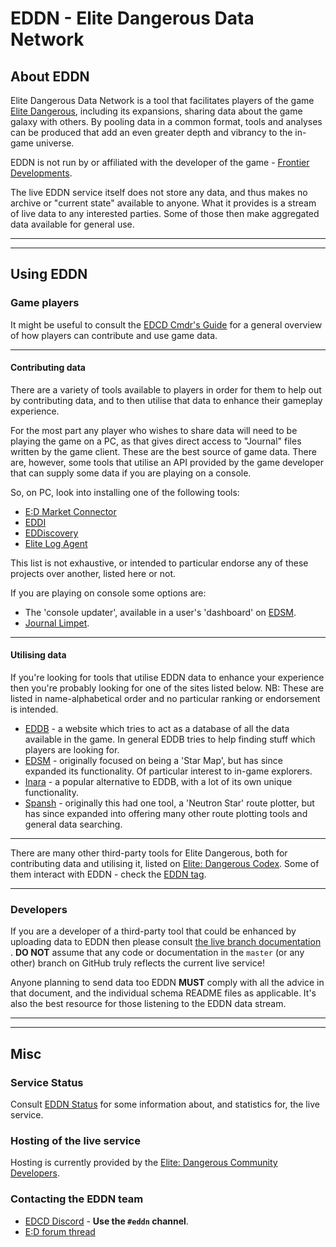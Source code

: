 # EDDN - Elite Dangerous Data Network

## About EDDN
Elite Dangerous Data Network is a tool that facilitates players of the game
[Elite Dangerous](https://www.elitedangerous.com/), including its 
expansions, sharing data about the game galaxy with others.
By pooling data in a common format, tools and analyses can be produced that add
an even greater depth and vibrancy to the in-game universe.

EDDN is not run by or affiliated with the developer of the game - [Frontier 
Developments](http://www.frontier.co.uk/).

The live EDDN service itself does not store any data, and thus makes no 
archive or "current state" available to anyone.  What it provides is a
stream of live data to any interested parties.  Some of those then make 
aggregated data available for general use.

---
---

## Using EDDN
### Game players
It might be useful to consult the [EDCD Cmdr's Guide](https://edcd.github.io/cmdrs-guide.html)
for a general overview of how players can contribute and use game data.

---

#### Contributing data
There are a variety of tools available to players in order for them to help 
out by contributing data, and to then utilise that data to enhance their 
gameplay experience.

For the most part any player who wishes to share data
will need to be playing the game on a PC, as that gives direct access to 
"Journal" files written by the game client.  These are the best source of 
game data.
There are, however, some tools that utilise an API provided by the game
developer that can supply some data if you are playing on a console.

So, on PC, look into installing one of the following tools:

- [E:D Market Connector](https://github.com/EDCD/EDMarketConnector/wiki)
- [EDDI](https://github.com/EDCD/EDDI)
- [EDDiscovery](https://github.com/EDDiscovery/EDDiscovery)
- [Elite Log Agent](https://github.com/DarkWanderer/Elite-Log-Agent)

This list is not exhaustive, or intended to particular endorse any of these 
projects over another, listed here or not.

If you are playing on console some options are:

- The 'console updater', available in a user's 'dashboard' on
  [EDSM](https://www.edsm.net).
- [Journal Limpet](https://journal-limpet.com/).

---

#### Utilising data
If you're looking for tools that utilise EDDN data to enhance your experience
then you're probably looking for one of the sites listed below.  NB: These are
listed in name-alphabetical order and no particular ranking or endorsement is
intended.

- [EDDB](https://eddb.io/) - a website which tries to act as a database of all
 the data available in the game. In general EDDB tries to help finding 
 stuff which players are looking for.
- [EDSM](https://www.edsm.net/) - originally focused on being a 'Star Map', 
  but has since expanded its functionality.  Of particular interest to 
  in-game explorers.
- [Inara](https://inara.cz/) - a popular alternative to EDDB, with a lot of 
  its own unique functionality.
- [Spansh](https://www.spansh.co.uk/plotter) - originally this had one tool,
  a 'Neutron Star' route plotter, but has since expanded into offering many 
  other route plotting tools and general data searching.

---

There are many other third-party tools for Elite Dangerous, both for 
contributing data and utilising it, listed on
[Elite: Dangerous Codex](https://edcodex.info/).  Some of them
interact with EDDN - check the [EDDN tag](https://edcodex.info/?m=tools&cat=9).

---

### Developers
If you are a developer of a third-party tool that could be enhanced by 
uploading data to EDDN then please consult
[the live branch documentation](https://github.com/EDCD/EDDN/blob/live/schemas/README-EDDN-schemas.md)
.
**DO NOT** assume that any code or documentation in the `master` (or 
any other) branch on GitHub truly reflects the current live service!

Anyone planning to send data too EDDN **MUST** comply with all the advice in
that document, and the individual schema README files as applicable.  It's
also the best resource for those listening to the EDDN data stream.

---
---

## Misc

### Service Status
Consult [EDDN Status](https://eddn.edcd.io/) for some information about, 
and statistics for, the live service.

### Hosting of the live service

Hosting is currently provided by the
[Elite: Dangerous Community Developers](https://edcd.github.io/).

### Contacting the EDDN team

* [EDCD Discord](https://discord.gg/XBsdCq9) - **Use the `#eddn` channel**.
* [E:D forum thread](https://forums.frontier.co.uk/threads/elite-dangerous-data-network-eddn.585701/#post-9400060)
